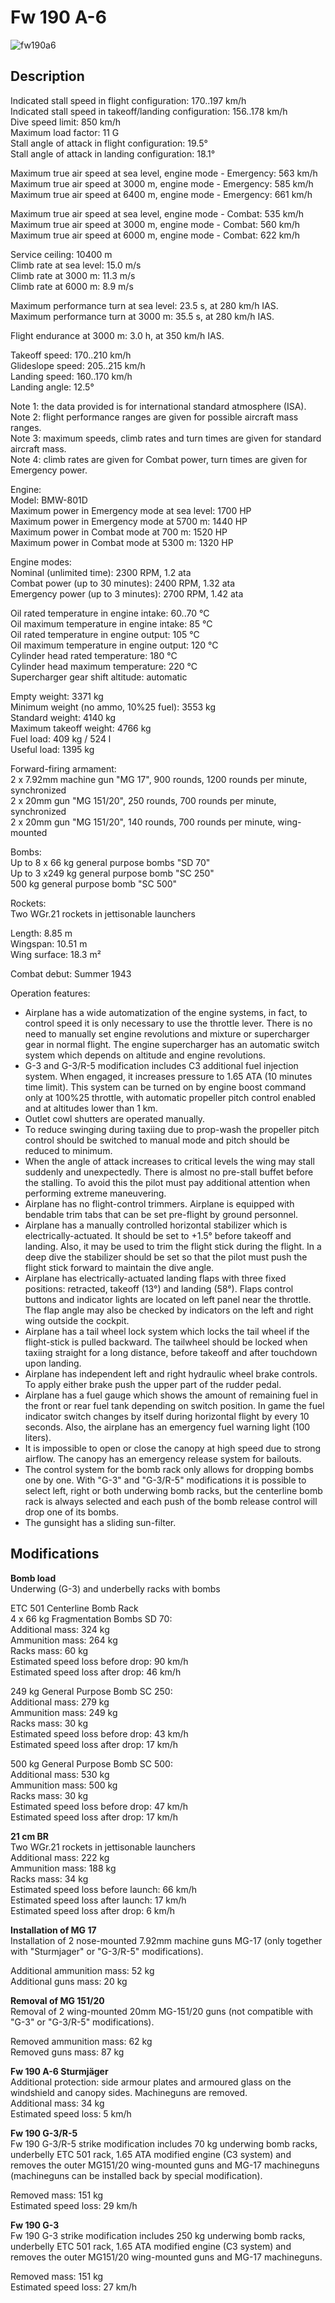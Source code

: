 # Fw 190 A-6

![fw190a6](../images/planes/fw190a6.png)

## Description

Indicated stall speed in flight configuration: 170..197 km/h  
Indicated stall speed in takeoff/landing configuration: 156..178 km/h  
Dive speed limit: 850 km/h  
Maximum load factor: 11 G  
Stall angle of attack in flight configuration: 19.5°  
Stall angle of attack in landing configuration: 18.1°  
  
Maximum true air speed at sea level, engine mode - Emergency: 563 km/h  
Maximum true air speed at 3000 m, engine mode - Emergency: 585 km/h  
Maximum true air speed at 6400 m, engine mode - Emergency: 661 km/h  
  
Maximum true air speed at sea level, engine mode - Combat: 535 km/h  
Maximum true air speed at 3000 m, engine mode - Combat: 560 km/h  
Maximum true air speed at 6000 m, engine mode - Combat: 622 km/h  
  
Service ceiling: 10400 m  
Climb rate at sea level: 15.0 m/s  
Climb rate at 3000 m: 11.3 m/s  
Climb rate at 6000 m: 8.9 m/s  
  
Maximum performance turn at sea level: 23.5 s, at 280 km/h IAS.  
Maximum performance turn at 3000 m: 35.5 s, at 280 km/h IAS.  
  
Flight endurance at 3000 m: 3.0 h, at 350 km/h IAS.  
  
Takeoff speed: 170..210 km/h  
Glideslope speed: 205..215 km/h  
Landing speed: 160..170 km/h  
Landing angle: 12.5°  
  
Note 1: the data provided is for international standard atmosphere (ISA).  
Note 2: flight performance ranges are given for possible aircraft mass ranges.  
Note 3: maximum speeds, climb rates and turn times are given for standard aircraft mass.  
Note 4: climb rates are given for Combat power, turn times are given for Emergency power.  
  
Engine:  
Model: BMW-801D  
Maximum power in Emergency mode at sea level: 1700 HP  
Maximum power in Emergency mode at 5700 m: 1440 HP  
Maximum power in Combat mode at 700 m: 1520 HP  
Maximum power in Combat mode at 5300 m: 1320 HP  
  
Engine modes:  
Nominal (unlimited time): 2300 RPM, 1.2 ata  
Combat power (up to 30 minutes): 2400 RPM, 1.32 ata  
Emergency power (up to 3 minutes): 2700 RPM, 1.42 ata  
  
Oil rated temperature in engine intake: 60..70 °C  
Oil maximum temperature in engine intake: 85 °C  
Oil rated temperature in engine output: 105 °C  
Oil maximum temperature in engine output: 120 °C  
Cylinder head rated temperature: 180 °C  
Cylinder head maximum temperature: 220 °C  
Supercharger gear shift altitude: automatic  
  
Empty weight: 3371 kg  
Minimum weight (no ammo, 10%25 fuel): 3553 kg  
Standard weight: 4140 kg  
Maximum takeoff weight: 4766 kg  
Fuel load: 409 kg / 524 l  
Useful load: 1395 kg  
  
Forward-firing armament:  
2 x 7.92mm machine gun "MG 17", 900 rounds, 1200 rounds per minute, synchronized  
2 x 20mm gun "MG 151/20", 250 rounds, 700 rounds per minute, synchronized  
2 x 20mm gun "MG 151/20", 140 rounds, 700 rounds per minute, wing-mounted  
  
Bombs:  
Up to 8 x 66 kg general purpose bombs "SD 70"  
Up to 3 x249 kg general purpose bomb "SC 250"  
500 kg general purpose bomb "SC 500"  
  
Rockets:  
Two WGr.21 rockets in jettisonable launchers  
  
Length: 8.85 m  
Wingspan: 10.51 m  
Wing surface: 18.3 m²  
  
Combat debut: Summer 1943  
  
Operation features:  
- Airplane has a wide automatization of the engine systems, in fact, to control speed it is only necessary to use the throttle lever. There is no need to manually set engine revolutions and mixture or supercharger gear in normal flight. The engine supercharger has an automatic switch system which depends on altitude and engine revolutions.  
- G-3 and G-3/R-5 modification includes C3 additional fuel injection system. When engaged, it increases pressure to 1.65 ATA (10 minutes time limit). This system can be turned on by engine boost command only at 100%25 throttle, with automatic propeller pitch control enabled and at altitudes lower than 1 km.  
- Outlet cowl shutters are operated manually.  
- To reduce swinging during taxiing due to prop-wash the propeller pitch control should be switched to manual mode and pitch should be reduced to minimum.  
- When the angle of attack increases to critical levels the wing may stall suddenly and unexpectedly. There is almost no pre-stall buffet before the stalling. To avoid this the pilot must pay additional attention when performing extreme maneuvering.  
- Airplane has no flight-control trimmers. Airplane is equipped with bendable trim tabs that can be set pre-flight by ground personnel.  
- Airplane has a manually controlled horizontal stabilizer which is electrically-actuated. It should be set to +1.5° before takeoff and landing. Also, it may be used to trim the flight stick during the flight. In a deep dive the stabilizer should be set so that the pilot must push the flight stick forward to maintain the dive angle.  
- Airplane has electrically-actuated landing flaps with three fixed positions: retracted, takeoff (13°) and landing (58°). Flaps control buttons and indicator lights are located on left panel near the throttle. The flap angle may also be checked by indicators on the left and right wing outside the cockpit.  
- Airplane has a tail wheel lock system which locks the tail wheel if the flight-stick is pulled backward. The tailwheel should be locked when taxiing straight for a long distance, before takeoff and after touchdown upon landing.  
- Airplane has independent left and right hydraulic wheel brake controls. To apply either brake push the upper part of the rudder pedal.  
- Airplane has a fuel gauge which shows the amount of remaining fuel in the front or rear fuel tank depending on switch position. In game the fuel indicator switch changes by itself during horizontal flight by every 10 seconds. Also, the airplane has an emergency fuel warning light (100 liters).  
- It is impossible to open or close the canopy at high speed due to strong airflow. The canopy has an emergency release system for bailouts.  
- The control system for the bomb rack only allows for dropping bombs one by one. With "G-3" and "G-3/R-5" modifications it is possible to select left, right or both underwing bomb racks, but the centerline bomb rack is always selected and each push of the bomb release control will drop one of its bombs.  
- The gunsight has a sliding sun-filter.

## Modifications

**Bomb load**  
Underwing (G-3) and underbelly racks with bombs  
  
ETC 501 Centerline Bomb Rack  
4 x 66 kg Fragmentation Bombs SD 70:  
Additional mass: 324 kg  
Ammunition mass: 264 kg  
Racks mass: 60 kg  
Estimated speed loss before drop: 90 km/h  
Estimated speed loss after drop: 46 km/h  
  
249 kg General Purpose Bomb SC 250:  
Additional mass: 279 kg  
Ammunition mass: 249 kg  
Racks mass: 30 kg  
Estimated speed loss before drop: 43 km/h  
Estimated speed loss after drop: 17 km/h  
  
500 kg General Purpose Bomb SC 500:  
Additional mass: 530 kg  
Ammunition mass: 500 kg  
Racks mass: 30 kg  
Estimated speed loss before drop: 47 km/h  
Estimated speed loss after drop: 17 km/h

**21 cm BR**  
Two WGr.21 rockets in jettisonable launchers  
Additional mass: 222 kg  
Ammunition mass: 188 kg  
Racks mass: 34 kg  
Estimated speed loss before launch: 66 km/h  
Estimated speed loss after launch: 17 km/h  
Estimated speed loss after drop: 6 km/h

**Installation of MG 17**  
Installation of 2 nose-mounted 7.92mm machine guns MG-17 (only together with "Sturmjager" or "G-3/R-5" modifications).  
  
Additional ammunition mass: 52 kg  
Additional guns mass: 20 kg

**Removal of MG 151/20**  
Removal of 2 wing-mounted 20mm MG-151/20 guns (not compatible with "G-3" or "G-3/R-5" modifications).  
  
Removed ammunition mass: 62 kg  
Removed guns mass: 87 kg

**Fw 190 A-6 Sturmjäger**  
Additional protection: side armour plates and armoured glass on the windshield and canopy sides. Machineguns are removed.  
Additional mass: 34 kg  
Estimated speed loss: 5 km/h

**Fw 190 G-3/R-5**  
Fw 190 G-3/R-5 strike modification includes 70 kg underwing bomb racks, underbelly ETC 501 rack, 1.65 ATA modified engine (C3 system) and removes the outer MG151/20 wing-mounted guns and MG-17 machineguns (machineguns can be installed back by special modification).  
  
Removed mass: 151 kg  
Estimated speed loss: 29 km/h

**Fw 190 G-3**  
Fw 190 G-3 strike modification includes 250 kg underwing bomb racks, underbelly ETC 501 rack, 1.65 ATA modified engine (C3 system) and removes the outer MG151/20 wing-mounted guns and MG-17 machineguns.  
  
Removed mass: 151 kg  
Estimated speed loss: 27 km/h
